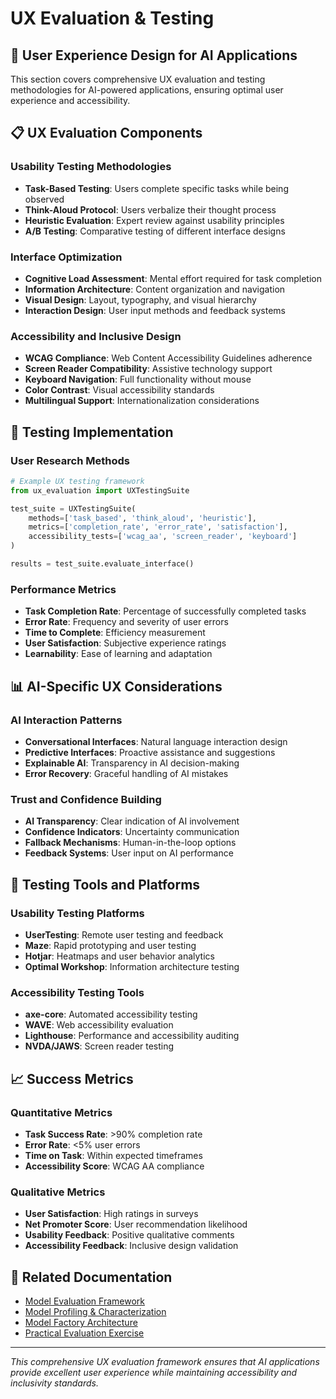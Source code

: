 # UX Evaluation & Testing

## 🎯 **User Experience Design for AI Applications**

This section covers comprehensive UX evaluation and testing methodologies for AI-powered applications, ensuring optimal user experience and accessibility.

## 📋 **UX Evaluation Components**

### **Usability Testing Methodologies**

- **Task-Based Testing**: Users complete specific tasks while being observed
- **Think-Aloud Protocol**: Users verbalize their thought process
- **Heuristic Evaluation**: Expert review against usability principles
- **A/B Testing**: Comparative testing of different interface designs

### **Interface Optimization**

- **Cognitive Load Assessment**: Mental effort required for task completion
- **Information Architecture**: Content organization and navigation
- **Visual Design**: Layout, typography, and visual hierarchy
- **Interaction Design**: User input methods and feedback systems

### **Accessibility and Inclusive Design**

- **WCAG Compliance**: Web Content Accessibility Guidelines adherence
- **Screen Reader Compatibility**: Assistive technology support
- **Keyboard Navigation**: Full functionality without mouse
- **Color Contrast**: Visual accessibility standards
- **Multilingual Support**: Internationalization considerations

## 🚀 **Testing Implementation**

### **User Research Methods**

```python
# Example UX testing framework
from ux_evaluation import UXTestingSuite

test_suite = UXTestingSuite(
    methods=['task_based', 'think_aloud', 'heuristic'],
    metrics=['completion_rate', 'error_rate', 'satisfaction'],
    accessibility_tests=['wcag_aa', 'screen_reader', 'keyboard']
)

results = test_suite.evaluate_interface()
```

### **Performance Metrics**

- **Task Completion Rate**: Percentage of successfully completed tasks
- **Error Rate**: Frequency and severity of user errors
- **Time to Complete**: Efficiency measurement
- **User Satisfaction**: Subjective experience ratings
- **Learnability**: Ease of learning and adaptation

## 📊 **AI-Specific UX Considerations**

### **AI Interaction Patterns**

- **Conversational Interfaces**: Natural language interaction design
- **Predictive Interfaces**: Proactive assistance and suggestions
- **Explainable AI**: Transparency in AI decision-making
- **Error Recovery**: Graceful handling of AI mistakes

### **Trust and Confidence Building**

- **AI Transparency**: Clear indication of AI involvement
- **Confidence Indicators**: Uncertainty communication
- **Fallback Mechanisms**: Human-in-the-loop options
- **Feedback Systems**: User input on AI performance

## 🔧 **Testing Tools and Platforms**

### **Usability Testing Platforms**

- **UserTesting**: Remote user testing and feedback
- **Maze**: Rapid prototyping and user testing
- **Hotjar**: Heatmaps and user behavior analytics
- **Optimal Workshop**: Information architecture testing

### **Accessibility Testing Tools**

- **axe-core**: Automated accessibility testing
- **WAVE**: Web accessibility evaluation
- **Lighthouse**: Performance and accessibility auditing
- **NVDA/JAWS**: Screen reader testing

## 📈 **Success Metrics**

### **Quantitative Metrics**

- **Task Success Rate**: >90% completion rate
- **Error Rate**: <5% user errors
- **Time on Task**: Within expected timeframes
- **Accessibility Score**: WCAG AA compliance

### **Qualitative Metrics**

- **User Satisfaction**: High ratings in surveys
- **Net Promoter Score**: User recommendation likelihood
- **Usability Feedback**: Positive qualitative comments
- **Accessibility Feedback**: Inclusive design validation

## 🔗 **Related Documentation**

- [Model Evaluation Framework](model-evaluation-framework.md)
- [Model Profiling & Characterization](model-profiling-characterization.md)
- [Model Factory Architecture](model-factory-architecture.md)
- [Practical Evaluation Exercise](practical-evaluation-exercise.md)

---

_This comprehensive UX evaluation framework ensures that AI applications provide excellent user experience while maintaining accessibility and inclusivity standards._
